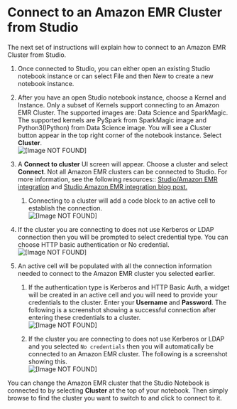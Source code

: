 # Connect to an Amazon EMR Cluster from Studio<a name="studio-notebooks-emr-cluster-connect"></a>

The next set of instructions will explain how to connect to an Amazon EMR Cluster from Studio\.

1. Once connected to Studio, you can either open an existing Studio notebook instance or can select File and then New to create a new notebook instance\. 

1. After you have an open Studio notebook instance, choose a Kernel and Instance\. Only a subset of Kernels support connecting to an Amazon EMR Cluster\. The supported images are: Data Science and SparkMagic\. The supported kernels are PySpark from SparkMagic image and Python3\(IPython\) from Data Science image\. You will see a Cluster button appear in the top right corner of the notebook instance\. Select **Cluster**\.   
![\[Image NOT FOUND\]](http://docs.aws.amazon.com/sagemaker/latest/dg/images/cluster-button-on-toolbar-mod.png)

1. A **Connect to cluster** UI screen will appear\. Choose a cluster and select **Connect**\. Not all Amazon EMR clusters can be connected to Studio\. For more information, see the following resources:: [Studio/Amazon EMR integration](https://docs.aws.amazon.com/sagemaker/latest/dg/studio-emr.html) and [Studio Amazon EMR integration blog post\. ](https://aws.amazon.com/blogs/machine-learning/amazon-sagemaker-studio-notebooks-backed-by-spark-in-amazon-emr/)

   1. Connecting to a cluster will add a code block to an active cell to establish the connection\.  
![\[Image NOT FOUND\]](http://docs.aws.amazon.com/sagemaker/latest/dg/images/cluster-discovery.png)

1.  If the cluster you are connecting to does not use Kerberos or LDAP connection then you will be prompted to select credential type\. You can choose HTTP basic authentication or No credential\.   
![\[Image NOT FOUND\]](http://docs.aws.amazon.com/sagemaker/latest/dg/images/select-auth-type.png)

1. An active cell will be populated with all the connection information needed to connect to the Amazon EMR cluster you selected earlier\. 

   1. If the authentication type is Kerberos and HTTP Basic Auth, a widget will be created in an active cell and you will need to provide your credentials to the cluster\. Enter your **Username** and **Password**\. The following is a screenshot showing a successful connection after entering these credentials to a cluster\.   
![\[Image NOT FOUND\]](http://docs.aws.amazon.com/sagemaker/latest/dg/images/code-injection.png)

   1. If the cluster you are connecting to does not use Kerberos or LDAP and you selected `No credentials` then you will automatically be connected to an Amazon EMR cluster\. The following is a screenshot showing this\.   
![\[Image NOT FOUND\]](http://docs.aws.amazon.com/sagemaker/latest/dg/images/successfully-connect-to-cluster-no-auth.png)

You can change the Amazon EMR cluster that the Studio Notebook is connected to by selecting **Cluster** at the top of your notebook\. Then simply browse to find the cluster you want to switch to and click to connect to it\.